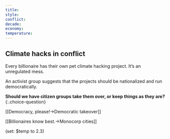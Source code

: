 ```yaml
---
title: 
style: 
conflict: 
decade: 
economy: 
temperature: 
---
```


## Climate hacks in conflict

Every billionaire has their own pet climate hacking project. It’s an unregulated mess.

An activist group suggests that the projects should be nationalized and run democratically.

**Should we have citizen groups take them over, or keep things as they are?**
{:.choice-question}

[[Democracy, please!->Democratic takeover]]

[[Billionaires know best.->Monocorp cities]]

(set: $temp to 2.3)
